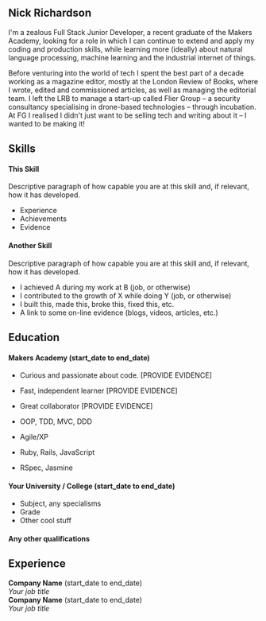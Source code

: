 ## Nick Richardson

I'm a zealous Full Stack Junior Developer, a recent graduate of the Makers Academy, looking for a role in which I can continue to extend and apply my coding and production skills, while learning more (ideally) about natural language processing, machine learning and the industrial internet of things. 

Before venturing into the world of tech I spent the best part of a decade working as a magazine editor, mostly at the London Review of Books, where I wrote, edited and commissioned articles, as well as managing the editorial team. I left the LRB to manage a start-up called Flier Group – a security consultancy specialising in drone-based technologies – through incubation. At FG I realised I didn't just want to be selling tech and writing about it – I wanted to be making it! 

## Skills

#### This Skill

Descriptive paragraph of how capable you are at this skill and, if relevant, how it has developed.

- Experience
- Achievements
- Evidence

#### Another Skill

Descriptive paragraph of how capable you are at this skill and, if relevant, how it has developed.

- I achieved A during my work at B (job, or otherwise)
- I contributed to the growth of X while doing Y (job, or otherwise)
- I built this, made this, broke this, fixed this, etc.
- A link to some on-line evidence (blogs, videos, articles, etc.)

## Education

#### Makers Academy (start_date to end_date)

- Curious and passionate about code. [PROVIDE EVIDENCE]
- Fast, independent learner [PROVIDE EVIDENCE]
- Great collaborator [PROVIDE EVIDENCE]

- OOP, TDD, MVC, DDD
- Agile/XP
- Ruby, Rails, JavaScript
- RSpec, Jasmine

#### Your University / College (start_date to end_date)

- Subject, any specialisms
- Grade
- Other cool stuff

#### Any other qualifications

## Experience

**Company Name** (start_date to end_date)    
*Your job title*  
**Company Name** (start_date to end_date)   
*Your job title*  
